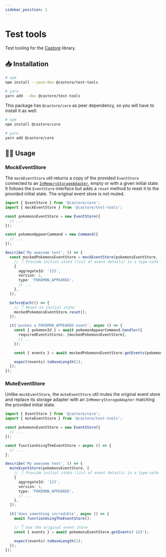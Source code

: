 ```yaml
---
sidebar_position: 1
---
```


# Test tools

Test tooling for the [Castore](https://github.com/castore-dev/castore) library.

## 📥 Installation

```bash
# npm
npm install --save-dev @castore/test-tools

# yarn
yarn add --dev @castore/test-tools
```

This package has `@castore/core` as peer dependency, so you will have to install it as well:

```bash
# npm
npm install @castore/core

# yarn
yarn add @castore/core
```

## 👩‍💻 Usage

### MockEventStore

The `mockEventStore` util returns a copy of the provided `EventStore` connected to an [`InMemoryStorageAdapter`](https://github.com/castore-dev/castore/tree/main/packages/inmemory-event-storage-adapter), empty or with a given initial state. It follows the `EventStore` interface but adds a `reset` method to reset it to the provided initial state. The original event store is not muted.

```ts
import { EventStore } from '@castore/core';
import { mockEventStore } from '@castore/test-tools';

const pokemonsEventStore = new EventStore({
  // ...
});

const pokemonAppearCommand = new Command({
  // ...
});

describe('My awesome test', () => {
  const mockedPokemonsEventStore = mockEventStore(pokemonsEventStore, [
    // 👇 Provide initial state (list of event details) in a type-safe way
    {
      aggregateId: '123',
      version: 1,
      type: 'POKEMON_APPEARED',
      // ...
    },
  ]);

  beforeEach(() => {
    // 👇 Reset to initial state
    mockedPokemonsEventStore.reset();
  });

  it('pushes a POKEMON_APPEARED event', async () => {
    const { pokemonId } = await pokemonAppearCommand.handler({
      requiredEventsStores: [mockedPokemonsEventStore],
      // ...
    });

    const { events } = await mockedPokemonsEventStore.getEvents(pokemonId);

    expect(events).toHaveLength(1);
  });
});
```

### MuteEventStore

Unlike `mockEventStore`, the `muteEventStore` util mutes the original event store and replace its storage adapter with an `InMemoryStorageAdapter` matching the provided initial state.

```ts
import { EventStore } from '@castore/core';
import { muteEventStore } from '@castore/test-tools';

const pokemonsEventStore = new EventStore({
  // ...
});

const functionUsingTheEventStore = async () => {
  // ...
};

describe('My awesome test', () => {
  muteEventStore(pokemonsEventStore, [
    // 👇 Provide initial state (list of event details) in a type-safe way
    {
      aggregateId: '123',
      version: 1,
      type: 'POKEMON_APPEARED',
      // ...
    },
  ]);

  it('does something incredible', async () => {
    await functionUsingTheEventStore();

    // 👇 Use the original event store
    const { events } = await pokemonsEventStore.getEvents('123');

    expect(events).toHaveLength(1);
  });
});
```

